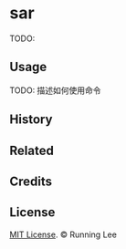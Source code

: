 # sar

TODO:

## Usage

TODO: 描述如何使用命令


## History



## Related



## Credits



## License

[MIT License](https://opensource.org/licenses/mit-license.html). © Running Lee


